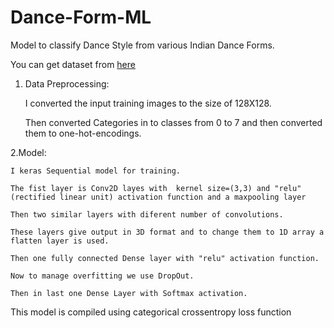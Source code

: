 # Dance-Form-ML
Model to classify Dance Style from various Indian Dance Forms.

You can get dataset from [here](https://www.kaggle.com/somnath796/indian-dance-form-recognition?)
1. Data Preprocessing:

	I converted the input training images to the size of 128X128.
	
	Then converted Categories in to classes from 0 to 7 and then converted them to one-hot-encodings.
	
2.Model:

	I keras Sequential model for training.
	
	The fist layer is Conv2D layes with  kernel size=(3,3) and "relu"(rectified linear unit) activation function and a maxpooling layer
	
	Then two similar layers with diferent number of convolutions.
	
	These layers give output in 3D format and to change them to 1D array a flatten layer is used.
	
	Then one fully connected Dense layer with "relu" activation function.
	
	Now to manage overfitting we use DropOut.
	
	Then in last one Dense Layer with Softmax activation.
	
This model is compiled using categorical crossentropy loss function 

	
